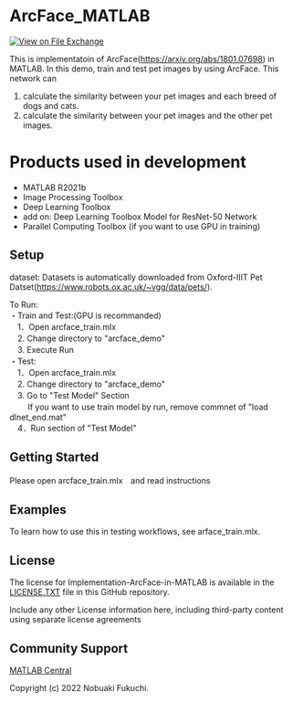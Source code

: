 # ArcFace_MATLAB
<!-- This is the "Title of the contribution" that was approved during the Community Contribution Review Process --> 

[![View <File Exchange Title> on File Exchange](https://www.mathworks.com/matlabcentral/images/matlab-file-exchange.svg)](https://www.mathworks.com/matlabcentral/fileexchange/####-file-exchange-title)  
<!-- Add this icon to the README if this repo also appears on File Exchange via the "Connect to GitHub" feature --> 
This is implementatoin of ArcFace(https://arxiv.org/abs/1801.07698) in MATLAB.
In this demo, train and test pet images by using ArcFace.
This network can 
1. calculate the similarity between your pet images and each breed of dogs and cats.
2. calculate the similarity between your pet images and the other pet images.

# Products used in development

- MATLAB R2021b
- Image Processing Toolbox
- Deep Learning Toolbox
- add on: Deep Learning Toolbox Model for ResNet-50 Network
- Parallel Computing Toolbox (if you want to use GPU in training)


## Setup
dataset: 
Datasets is automatically downloaded from Oxford-IIIT Pet Datset(https://www.robots.ox.ac.uk/~vgg/data/pets/).

To Run:  
・Train and Test:(GPU is recommanded)  
　1．Open arcface_train.mlx  
　2. Change directory to "arcface_demo"  
　3. Execute Run   
・Test:  
　1．Open arcface_train.mlx  
　2. Change directory to "arcface_demo"  
　3. Go to "Test Model" Section  
　　 If you want to use train model by run, remove commnet of "load dlnet_end.mat"  
　4．Run section of "Test Model"  

## Getting Started 
Please open arcface_train.mlx　and read instructions

## Examples
To learn how to use this in testing workflows, see arface_train.mlx. 


## License
The license for Implementation-ArcFace-in-MATLAB is available in the [LICENSE.TXT](LICENSE.TXT) file in this GitHub repository.

Include any other License information here, including third-party content using separate license agreements 

## Community Support
[MATLAB Central](https://www.mathworks.com/matlabcentral)

Copyright (c) 2022 Nobuaki Fukuchi.